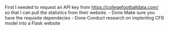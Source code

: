 First I needed to request an API key from https://collegefootballdata.com/ so that I can pull the statistics from their website. - Done
Make sure you have the requisite dependecies - Done 
Conduct research on implenting CFB model into a Flask website

